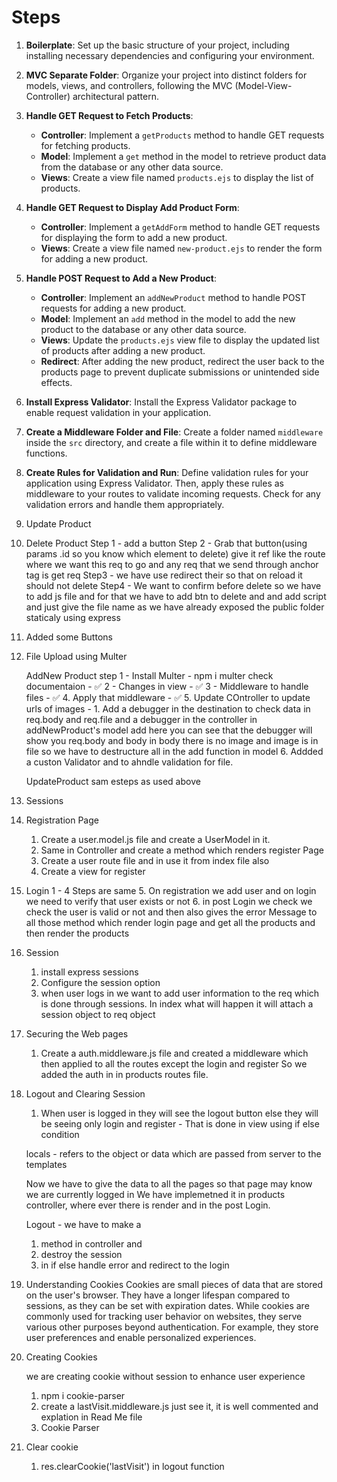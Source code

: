 # Steps

1. **Boilerplate**: Set up the basic structure of your project, including installing necessary dependencies and configuring your environment.

2. **MVC Separate Folder**: Organize your project into distinct folders for models, views, and controllers, following the MVC (Model-View-Controller) architectural pattern.

3. **Handle GET Request to Fetch Products**:

   - **Controller**: Implement a `getProducts` method to handle GET requests for fetching products.
   - **Model**: Implement a `get` method in the model to retrieve product data from the database or any other data source.
   - **Views**: Create a view file named `products.ejs` to display the list of products.

4. **Handle GET Request to Display Add Product Form**:

   - **Controller**: Implement a `getAddForm` method to handle GET requests for displaying the form to add a new product.
   - **Views**: Create a view file named `new-product.ejs` to render the form for adding a new product.

5. **Handle POST Request to Add a New Product**:

   - **Controller**: Implement an `addNewProduct` method to handle POST requests for adding a new product.
   - **Model**: Implement an `add` method in the model to add the new product to the database or any other data source.
   - **Views**: Update the `products.ejs` view file to display the updated list of products after adding a new product.
   - **Redirect**: After adding the new product, redirect the user back to the products page to prevent duplicate submissions or unintended side effects.

6. **Install Express Validator**: Install the Express Validator package to enable request validation in your application.

7. **Create a Middleware Folder and File**: Create a folder named `middleware` inside the `src` directory, and create a file within it to define middleware functions.

8. **Create Rules for Validation and Run**: Define validation rules for your application using Express Validator. Then, apply these rules as middleware to your routes to validate incoming requests. Check for any validation errors and handle them appropriately.

9. Update Product

10. Delete Product
    Step 1 - add a button
    Step 2 - Grab that button(using params .id so you know which element to delete) give it ref like the route where we want this req to go and any req that we send through anchor tag is get req
    Step3 - we have use redirect their so that on reload it should not delete
    Step4 - We want to confirm before delete so we have to add js file and for that we have to add btn to delete and and add script and just give the file name as we have already exposed the public folder staticaly using express

11. Added some Buttons

12. File Upload using Multer

    AddNew Product
    step 1 - Install Multer - npm i multer check documentaion - ✅
    2 - Changes in view - ✅
    3 - Middleware to handle files - ✅ 4. Apply that middleware - ✅ 5. Update COntroller to update urls of images - 1. Add a debugger in the destination to check data in req.body and req.file and a debugger in the controller in addNewProduct's model add here you can see that the debugger will show you req.body and body in body there is no image and image is in file so we have to destructure all in the add function in model 6. Addded a custon Validator and to ahndle validation for file.

    UpdateProduct sam esteps as used above

13. Sessions

14. Registration Page

    1. Create a user.model.js file and create a UserModel in it.
    2. Same in Controller and create a method which renders register Page
    3. Create a user route file and in use it from index file also
    4. Create a view for register

15. Login
    1 - 4 Steps are same 5. On registration we add user and on login we need to verify that user exists or not 6. in post Login we check we check the user is valid or not and then also gives the error Message to all those method which render login page and get all the products and then render the products

16. Session

    1. install express sessions
    2. Configure the session option
    3. when user logs in we want to add user information to the req which is done through sessions. In index what will happen it will attach a session object to req object

17. Securing the Web pages

    1. Create a auth.middleware.js file and created a middleware which then applied to all the routes except the login and register
       So we added the auth in in products routes file.

18. Logout and Clearing Session

    1. When user is logged in they will see the logout button else they will be seeing only login and register - That is done in view using if else condition

    locals - refers to the object or data which are passed from server to the templates

    Now we have to give the data to all the pages so that page may know we are currently logged in
    We have implemetned it in products controller, where ever there is render and in the post Login.

    Logout - we have to make a

    1. method in controller and
    2. destroy the session
    3. in if else handle error and redirect to the login

19. Understanding Cookies
    Cookies are small pieces of data that are stored on the user's browser. They have a longer lifespan compared to sessions, as they can be set with
    expiration dates. While cookies are commonly used for tracking user behavior on websites, they serve various other purposes beyond
    authentication. For example, they store user preferences and enable personalized experiences.

20. Creating Cookies

    we are creating cookie without session to enhance user experience
    1. npm i cookie-parser
    2. create a lastVisit.middleware.js just see it, it is well commented and explation in Read Me file
    3. Cookie Parser

21. Clear cookie
    1. res.clearCookie('lastVisit') in logout function